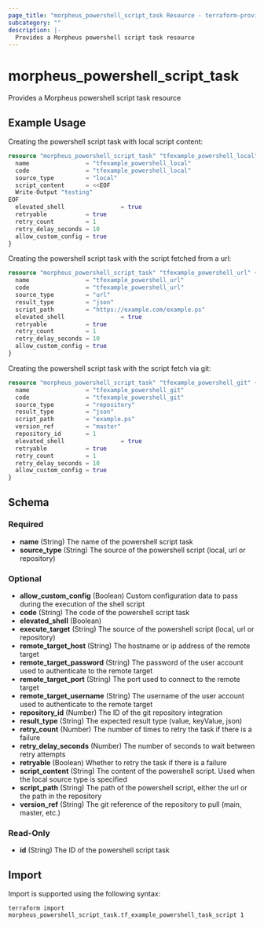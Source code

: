 ```yaml
---
page_title: "morpheus_powershell_script_task Resource - terraform-provider-morpheus"
subcategory: ""
description: |-
  Provides a Morpheus powershell script task resource
---
```


# morpheus_powershell_script_task

Provides a Morpheus powershell script task resource

## Example Usage

Creating the powershell script task with local script content:

```terraform
resource "morpheus_powershell_script_task" "tfexample_powershell_local" {
  name                = "tfexample_powershell_local"
  code                = "tfexample_powershell_local"
  source_type         = "local"
  script_content      = <<EOF
  Write-Output "testing"
EOF
  elevated_shell                = true
  retryable           = true
  retry_count         = 1
  retry_delay_seconds = 10
  allow_custom_config = true
}
```

Creating the powershell script task with the script fetched from a url:

```terraform
resource "morpheus_powershell_script_task" "tfexample_powershell_url" {
  name                = "tfexample_powershell_url"
  code                = "tfexample_powershell_url"
  source_type         = "url"
  result_type         = "json"
  script_path         = "https://example.com/example.ps"
  elevated_shell                = true
  retryable           = true
  retry_count         = 1
  retry_delay_seconds = 10
  allow_custom_config = true
}
```

Creating the powershell script task with the script fetch via git:

```terraform
resource "morpheus_powershell_script_task" "tfexample_powershell_git" {
  name                = "tfexample_powershell_git"
  code                = "tfexample_powershell_git"
  source_type         = "repository"
  result_type         = "json"
  script_path         = "example.ps"
  version_ref         = "master"
  repository_id       = 1
  elevated_shell                = true
  retryable           = true
  retry_count         = 1
  retry_delay_seconds = 10
  allow_custom_config = true
}
```

<!-- schema generated by tfplugindocs -->
## Schema

### Required

- **name** (String) The name of the powershell script task
- **source_type** (String) The source of the powershell script (local, url or repository)

### Optional

- **allow_custom_config** (Boolean) Custom configuration data to pass during the execution of the shell script
- **code** (String) The code of the powershell script task
- **elevated_shell** (Boolean)
- **execute_target** (String) The source of the powershell script (local, url or repository)
- **remote_target_host** (String) The hostname or ip address of the remote target
- **remote_target_password** (String) The password of the user account used to authenticate to the remote target
- **remote_target_port** (String) The port used to connect to the remote target
- **remote_target_username** (String) The username of the user account used to authenticate to the remote target
- **repository_id** (Number) The ID of the git repository integration
- **result_type** (String) The expected result type (value, keyValue, json)
- **retry_count** (Number) The number of times to retry the task if there is a failure
- **retry_delay_seconds** (Number) The number of seconds to wait between retry attempts
- **retryable** (Boolean) Whether to retry the task if there is a failure
- **script_content** (String) The content of the powershell script. Used when the local source type is specified
- **script_path** (String) The path of the powershell script, either the url or the path in the repository
- **version_ref** (String) The git reference of the repository to pull (main, master, etc.)

### Read-Only

- **id** (String) The ID of the powershell script task

## Import

Import is supported using the following syntax:

```shell
terraform import morpheus_powershell_script_task.tf_example_powershell_task_script 1
```
